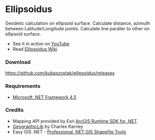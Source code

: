 # Ellipsoidus
Geodetic calculation on ellipsoid surface. Calculate distance, azimuth between Latitude/Longitude points. Calculate line paraller to other on ellipsoid surface.

* See it in action on [YouTube](https://www.youtube.com/watch?v=GR1ueOk6KGo)
* Read [Ellipsoidus Wiki](https://github.com/kubaszostak/ellipsoidus/wiki)

### Download
https://github.com/kubaszostak/ellipsoidus/releases


### Requirements
* [Microsoft .NET Framework 4.5](http://www.microsoft.com/net/downloads)

### Credits
* Mapping API provided by Esri [ArcGIS Runtime SDK for .NET](https://developers.arcgis.com/net/)
* [GeographicLib](http://geographiclib.sourceforge.net/) by Charles Karney
* Easy GIS .NET - [Professional .NET GIS Shapefile Tools](http://www.easygisdotnet.com/)
